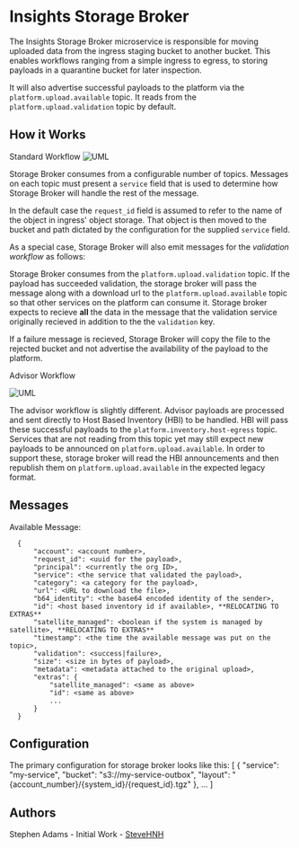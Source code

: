 # Insights Storage Broker

The Insights Storage Broker microservice is responsible for moving uploaded data from the ingress staging bucket to another bucket.  This enables workflows ranging from a simple ingress to egress, to storing payloads in a quarantine bucket for later inspection.

It will also advertise successful payloads to the platform via the `platform.upload.available` topic. It reads from the `platform.upload.validation` topic by default.

## How it Works

Standard Workflow
![UML](http://www.plantuml.com/plantuml/png/hLAxRjmm4Epr5GlMbWzvL48W6EbI94tQ0C8UjISpvaFXBXKSZFnxI4idMxX74KG50N5dPdU6-y22KPApyCMp6Hw5uRk4Y0F1vnYUA5PZhXjjHlG24rhJenW_T4nnCfegycBa2AD5EOJekZJQW7rtGWQ_4U1PkzlFsbV8EA6nkBTKPGdS8rCclj2IVY9vlOtqaxIShi-dgzlhSpN0IMjYtXrojnG9NFx9NIgqCjUeXpS-87_VWX34aXE4muKu6dXMaNubOkbChnfGkDTz_UxzXu_gxeTNhtAbjWoW_XJj6n7MxJQtTVHrvCBVOkhsQgeDO3zH5CFaoByuMMimuh6WBxYzeVVyAMIOyMZ1yG0wUCd2xHse56rn-YWoShFRuM--dr_hFbUoSR9CK1xWF6l_NxDU7laVibwODxD-kvvDzZyUy-4S-aj1Ri7gQvY8Jxc3X6MhOGQe8h2XrErcxPkLMjfMb5i-v2Cv-nS0 "Insights Storage Broker")

Storage Broker consumes from a configurable number of topics.  Messages on each topic must present a `service` field that is used to determine how Storage Broker will handle the rest of the message.  

In the default case the `request_id` field is assumed to refer to the name of the object in ingress' object storage.  That object is then moved to the bucket and path dictated by the configuration for the supplied `service` field.

As a special case, Storage Broker will also emit messages for the _validation workflow_ as follows:

Storage Broker consumes from the `platform.upload.validation` topic. If the payload has succeeded validation, the storage broker will pass the message along with a download url to the `platform.upload.available` topic so that other services on the platform can consume it. Storage broker expects to recieve **all** the data in the message that the validation service originally recieved in addition to the the `validation` key.

If a failure message is recieved, Storage Broker will copy the file to the rejected bucket and not advertise the availability of the payload to the platform.

Advisor Workflow

![UML](http://www.plantuml.com/plantuml/png/XP8nRiCm34Ltdu8Ny0Ko646cPkdIxePYCpPHMIH4AeLlNoiAYjfjwa63GFxtFoaTrLoqD7au1wLXD8Ktu-W6X5Fa3uoLB7NgI5mma2J6N64miXd4Exjod5eADmoBQcv7LbkkGqJLbVBbTDwJuM-LbYZjfKJP0f9uTdthRewyktYiIhwwsKbsU0m2Yg5NqDHrg7fD7iJD6Gd6zyGxdBh9JSjvxeZ5CDF0zJUCHeeA0Jz_Ujc8aDlhqWx6GbtrFxDkrjivR1uE8hfUx-WLTQsgcwVR_0CewU99HopO2LLp-J70j_1XzCg64FEV0hx2DkpxI7dp8Xoju3mEhfj1ID1JmEg8eK-J_m80 "Insights Advisor Workflow")

The advisor workflow is slightly different. Advisor payloads are processed and sent directly to Host Based Inventory (HBI) to be handled. HBI will pass these successful payloads to the `platform.inventory.host-egress` topic. Services that are not reading from this topic yet may still expect new payloads to be announced on `platform.upload.available`. In order to support these, storage broker will read the HBI announcements and then republish them on `platform.upload.available` in the expected legacy format.

## Messages

Available Message:

      {
          "account": <account number>,
          "request_id": <uuid for the payload>,
          "principal": <currently the org ID>,
          "service": <the service that validated the payload>,
          "category": <a category for the payload>,
          "url": <URL to download the file>,
          "b64_identity": <the base64 encoded identity of the sender>,
          "id": <host based inventory id if available>, **RELOCATING TO EXTRAS**
          "satellite_managed": <boolean if the system is managed by satellite>, **RELOCATING TO EXTRAS**
          "timestamp": <the time the available message was put on the topic>,
          "validation": <success|failure>,
          "size": <size in bytes of payload>,
          "metadata": <metadata attached to the original upload>,
          "extras": {
              "satellite_managed": <same as above>
              "id": <same as above>
              ...
          }
      }


## Configuration

The primary configuration for storage broker looks like this:
    [
        {
            "service": "my-service",
            "bucket": "s3://my-service-outbox",
            "layout": "{account_number}/{system_id}/{request_id}.tgz"
        },
        ...
    ]

## Authors

Stephen Adams - Initial Work - [SteveHNH](https://www.github.com/SteveHNH)
